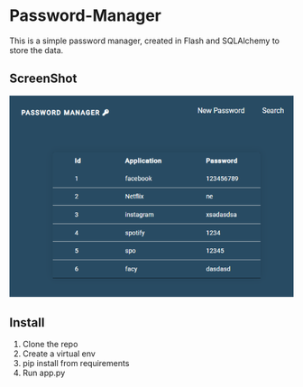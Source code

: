 # Password-Manager

This is a simple password manager, created in Flash and SQLAlchemy to store the data.

## ScreenShot 
![alt text](/img/app.png)

## Install
1. Clone the repo
2. Create a virtual env
3. pip install from requirements
4. Run app.py
